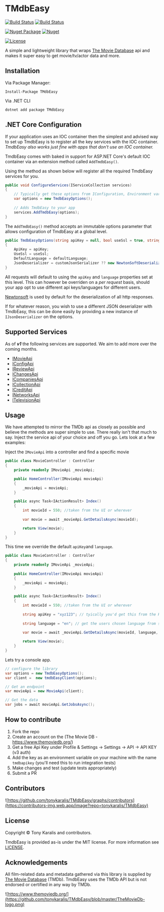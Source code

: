 # TMdbEasy

[![Build Status](https://dev.azure.com/tkaralis/TmdbEasy/_apis/build/status/Build%20%26%20test?branchName=master)](https://dev.azure.com/tkaralis/TmdbEasy/_build/latest?definitionId=3&branchName=master)
[![Build Status](https://vsrm.dev.azure.com/tkaralis/_apis/public/Release/badge/53416a01-457a-468c-b80d-e3d18d0bdd1a/1/1)](https://vsrm.dev.azure.com/tkaralis/_apis/public/Release/badge/53416a01-457a-468c-b80d-e3d18d0bdd1a/1/1)

[![Nuget Package](https://badgen.net/nuget/v/TmdbEasy)](https://www.nuget.org/packages/TMdbEasy/)
[![Nuget](https://img.shields.io/nuget/dt/TmdbEasy)](https://www.nuget.org/packages/TMdbEasy/)

[![License](https://badgen.net/badge/license/MIT/blue)](LICENSE)

A simple and lightweight library that wraps [The Movie Database](https://www.themoviedb.org/) api and makes it super easy to get movie/tv/actor data and more.

## Installation

Via Package Manager:
```
Install-Package TMdbEasy
```

Via .NET CLI
```
dotnet add package TMdbEasy
```

## .NET Core Configuration

If your application uses an IOC container then the simplest and advised way to set up TmdbEasy is to register all the key services with the IOC container. *TmdbEasy also works just fine with apps that don't use an IOC container.*

TmdbEasy comes with baked in support for ASP.NET Core's default IOC container via an extension method called `AddTmdbEasy()`.

Using the method as shown below will register all the required TmdbEasy services for you.
``` csharp
public void ConfigureServices(IServiceCollection services)
{   
    // Typically get these options from IConfiguration, Environment variables etc
    var options = new TmdbEasyOptions();
    
    // Adds TmdbEasy to your app
    services.AddTmdbEasy(options);
}
```

The `AddTmdbEasy()` method accepts an immutable options parameter that allows configuration of TmdbEasy at a global level.
``` csharp
public TmdbEasyOptions(string apiKey = null, bool useSsl = true, string defaultLanguage = "en", IJsonDeserializer customJsonSerializer = null)
{
    ApiKey = apiKey;
    UseSsl = useSsl;
    DefaultLanguage = defaultLanguage;
    JsonDeserializer = customJsonSerializer ?? new NewtonSoftDeserializer();
}
```
All requests will default to using the `apiKey` and `language` properties set at this level. This can however be overriden on a *per request* basis, should your app opt to use different api keys/languages for different users.

[Newtonsoft](https://www.newtonsoft.com/json) is used by default for the deserialization of all http responses.

If for whatever reason, you wish to use a different JSON deserializer with TmdbEasy, this can be done easily by providing a new instance of `IJsonDeserializer` on the options.

## Supported Services
As of ***v1*** the following services are supported. We aim to add more over the coming months.
- [IMovieApi](https://github.com/tonykaralis/TMdbEasy/blob/master/src/Interfaces/IMovieApi.cs)
- [IConfigApi](https://github.com/tonykaralis/TMdbEasy/blob/master/src/Interfaces/IConfigApi.cs)
- [IReviewApi](https://github.com/tonykaralis/TMdbEasy/blob/master/src/Interfaces/IReviewApi.cs)
- [IChangesApi](https://github.com/tonykaralis/TMdbEasy/blob/master/src/Interfaces/IChangesApi.cs)
- [ICompaniesApi](https://github.com/tonykaralis/TMdbEasy/blob/master/src/Interfaces/ICompaniesApi.cs)
- [ICollectionApi](https://github.com/tonykaralis/TMdbEasy/blob/master/src/Interfaces/ICollectionApi.cs)
- [ICreditApi](https://github.com/tonykaralis/TMdbEasy/blob/master/src/Interfaces/ICreditApi.cs)
- [INetworksApi](https://github.com/tonykaralis/TMdbEasy/blob/master/src/Interfaces/INetworksApi.cs)
- [ITelevisionApi](https://github.com/tonykaralis/TMdbEasy/blob/master/src/Interfaces/ITelevisionApi.cs)

## Usage
We have attempted to mirror the TMDb api as closely as possible and believe the methods are super simple to use. There really isn't that much to say. Inject the service api of your choice and off you go. Lets look at a few examples:

Inject the `IMovieApi` into a controller and find a specific movie
``` csharp
public class MovieController : Controller
{
    private readonly IMovieApi _movieApi;

    public HomeController(IMovieApi movieApi)
    {
        _movieApi = movieApi;
    }

    public async Task<IActionResult> Index()
    {
        int movieId = 550; //taken from the UI or wherever
        
        var movie = await _movieApi.GetDetailsAsync(movieId);

        return View(movie);
    }
}
```

This time we override the default `apiKey`and `language`.
``` csharp
public class MovieController : Controller
{
    private readonly IMovieApi _movieApi;
    
    public HomeController(IMovieApi movieApi)
    {
        _movieApi = movieApi;
    }

    public async Task<IActionResult> Index()
    {
        int movieId = 550; //taken from the UI or wherever
        
        string apiKey = "xyz123"; // tyically you'd get this from the HttpContext or Database etc
        
        string language = "en"; // get the users chosen language from somewhere or set a default
        
        var movie = await _movieApi.GetDetailsAsync(movieId, language, apiKey);

        return View(movie);
    }
}
```

Lets try a console app.
```csharp
// configure the library
var options = new TmdbEasyOptions();
var client =  new tmdbEasyClient(options);

// Get an endpoint
var movieApi = new MovieApi(client);

// Get the data
var jobs = await movieApi.GetJobsAsync();
```


## How to contribute
1. Fork the repo
2. Create an account on the (The Movie DB - https://www.themoviedb.org/)
3. Get a free Api Key under Profile & Settings -> Settings -> API -> API KEY (v3 auth)
4. Add the key as an environment variable on your machine with the name `tmdbapikey` (you'll need this to run integration tests)
5. Make changes and test (update tests appropriately)
6. Submit a PR

## Contributors
![https://github.com/tonykaralis/TMdbEasy/graphs/contributors](https://contributors-img.web.app/image?repo=tonykaralis/TMdbEasy)

## License
Copyright © Tony Karalis and contributors.

TmdbEasy is provided as-is under the MIT license. For more information see [LICENSE](LICENSE).

## Acknowledgements
All film-related data and metadata gathered via this library is supplied by [The Movie Database](https://www.themoviedb.org/) (TMDb).
TmdbEasy uses the TMDb API but is not endorsed or certified in any way by TMDb.

![https://www.themoviedb.org/](https://github.com/tonykaralis/TMdbEasy/blob/master/TheMovieDb-logo.png)
